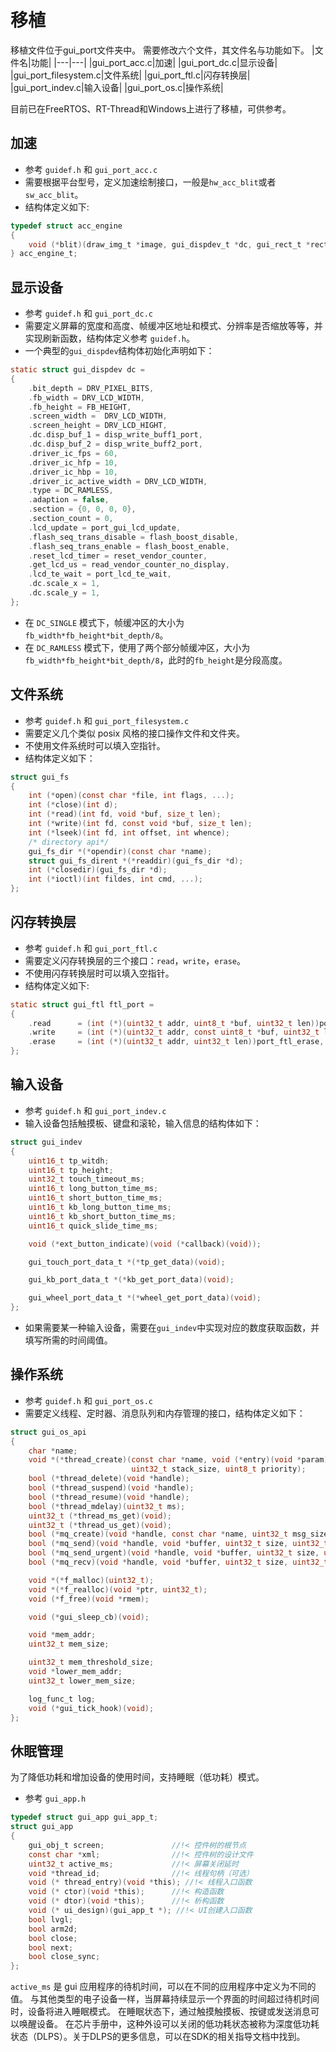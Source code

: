 # 移植

移植文件位于gui_port文件夹中。
需要修改六个文件，其文件名与功能如下。
|文件名|功能|
|---|---|
|gui_port_acc.c|加速|
|gui_port_dc.c|显示设备|
|gui_port_filesystem.c|文件系统|
|gui_port_ftl.c|闪存转换层|
|gui_port_indev.c|输入设备|
|gui_port_os.c|操作系统|

目前已在FreeRTOS、RT-Thread和Windows上进行了移植，可供参考。

## 加速

- 参考 `guidef.h` 和 `gui_port_acc.c`
- 需要根据平台型号，定义加速绘制接口，一般是`hw_acc_blit`或者`sw_acc_blit`。
- 结构体定义如下:

```C
typedef struct acc_engine
{
    void (*blit)(draw_img_t *image, gui_dispdev_t *dc, gui_rect_t *rect);
} acc_engine_t;
```

## 显示设备

- 参考 `guidef.h` 和 `gui_port_dc.c`
- 需要定义屏幕的宽度和高度、帧缓冲区地址和模式、分辨率是否缩放等等，并实现刷新函数，结构体定义参考 `guidef.h`。
- 一个典型的`gui_dispdev`结构体初始化声明如下：

```C
static struct gui_dispdev dc =
{
    .bit_depth = DRV_PIXEL_BITS,
    .fb_width = DRV_LCD_WIDTH,
    .fb_height = FB_HEIGHT,
    .screen_width =  DRV_LCD_WIDTH,
    .screen_height = DRV_LCD_HIGHT,
    .dc.disp_buf_1 = disp_write_buff1_port,
    .dc.disp_buf_2 = disp_write_buff2_port,
    .driver_ic_fps = 60,
    .driver_ic_hfp = 10,
    .driver_ic_hbp = 10,
    .driver_ic_active_width = DRV_LCD_WIDTH,
    .type = DC_RAMLESS,
    .adaption = false,
    .section = {0, 0, 0, 0},
    .section_count = 0,
    .lcd_update = port_gui_lcd_update,
    .flash_seq_trans_disable = flash_boost_disable,
    .flash_seq_trans_enable = flash_boost_enable,
    .reset_lcd_timer = reset_vendor_counter,
    .get_lcd_us = read_vendor_counter_no_display,
    .lcd_te_wait = port_lcd_te_wait,
    .dc.scale_x = 1,
    .dc.scale_y = 1,
};
```

- 在 `DC_SINGLE` 模式下，帧缓冲区的大小为 `fb_width*fb_height*bit_depth/8`。
- 在 `DC_RAMLESS` 模式下，使用了两个部分帧缓冲区，大小为`fb_width*fb_height*bit_depth/8`，此时的`fb_height`是分段高度。

## 文件系统

- 参考 `guidef.h` 和 `gui_port_filesystem.c`
- 需要定义几个类似 posix 风格的接口操作文件和文件夹。
- 不使用文件系统时可以填入空指针。
- 结构体定义如下：

```C
struct gui_fs
{
    int (*open)(const char *file, int flags, ...);
    int (*close)(int d);
    int (*read)(int fd, void *buf, size_t len);
    int (*write)(int fd, const void *buf, size_t len);
    int (*lseek)(int fd, int offset, int whence);
    /* directory api*/
    gui_fs_dir *(*opendir)(const char *name);
    struct gui_fs_dirent *(*readdir)(gui_fs_dir *d);
    int (*closedir)(gui_fs_dir *d);
    int (*ioctl)(int fildes, int cmd, ...);
};
```

## 闪存转换层

- 参考 `guidef.h` 和 `gui_port_ftl.c`
- 需要定义闪存转换层的三个接口：`read`，`write`，`erase`。
- 不使用闪存转换层时可以填入空指针。
- 结构体定义如下:

```C
static struct gui_ftl ftl_port =
{
    .read      = (int (*)(uint32_t addr, uint8_t *buf, uint32_t len))port_ftl_read,
    .write     = (int (*)(uint32_t addr, const uint8_t *buf, uint32_t len))port_ftl_write,
    .erase     = (int (*)(uint32_t addr, uint32_t len))port_ftl_erase,
};
```

## 输入设备

- 参考 `guidef.h` 和 `gui_port_indev.c`
- 输入设备包括触摸板、键盘和滚轮，输入信息的结构体如下：

```C
struct gui_indev
{
    uint16_t tp_witdh;
    uint16_t tp_height;
    uint32_t touch_timeout_ms;
    uint16_t long_button_time_ms;
    uint16_t short_button_time_ms;
    uint16_t kb_long_button_time_ms;
    uint16_t kb_short_button_time_ms;
    uint16_t quick_slide_time_ms;

    void (*ext_button_indicate)(void (*callback)(void));

    gui_touch_port_data_t *(*tp_get_data)(void);

    gui_kb_port_data_t *(*kb_get_port_data)(void);

    gui_wheel_port_data_t *(*wheel_get_port_data)(void);
};
```

- 如果需要某一种输入设备，需要在`gui_indev`中实现对应的数度获取函数，并填写所需的时间阈值。

## 操作系统

- 参考 `guidef.h` 和 `gui_port_os.c`
- 需要定义线程、定时器、消息队列和内存管理的接口，结构体定义如下：

```C
struct gui_os_api
{
    char *name;
    void *(*thread_create)(const char *name, void (*entry)(void *param), void *param,
                           uint32_t stack_size, uint8_t priority);
    bool (*thread_delete)(void *handle);
    bool (*thread_suspend)(void *handle);
    bool (*thread_resume)(void *handle);
    bool (*thread_mdelay)(uint32_t ms);
    uint32_t (*thread_ms_get)(void);
    uint32_t (*thread_us_get)(void);
    bool (*mq_create)(void *handle, const char *name, uint32_t msg_size, uint32_t max_msgs);
    bool (*mq_send)(void *handle, void *buffer, uint32_t size, uint32_t timeout);
    bool (*mq_send_urgent)(void *handle, void *buffer, uint32_t size, uint32_t timeout);
    bool (*mq_recv)(void *handle, void *buffer, uint32_t size, uint32_t timeout);

    void *(*f_malloc)(uint32_t);
    void *(*f_realloc)(void *ptr, uint32_t);
    void (*f_free)(void *rmem);

    void (*gui_sleep_cb)(void);

    void *mem_addr;
    uint32_t mem_size;

    uint32_t mem_threshold_size;
    void *lower_mem_addr;
    uint32_t lower_mem_size;

    log_func_t log;
    void (*gui_tick_hook)(void);
};
```

## 休眠管理

为了降低功耗和增加设备的使用时间，支持睡眠（低功耗）模式。

- 参考 `gui_app.h`

```C
typedef struct gui_app gui_app_t;
struct gui_app
{
    gui_obj_t screen;               //!< 控件树的根节点
    const char *xml;                //!< 控件树的设计文件
    uint32_t active_ms;             //!< 屏幕关闭延时
    void *thread_id;                //!< 线程句柄（可选）
    void (* thread_entry)(void *this); //!< 线程入口函数
    void (* ctor)(void *this);      //!< 构造函数
    void (* dtor)(void *this);      //!< 析构函数
    void (* ui_design)(gui_app_t *); //!< UI创建入口函数
    bool lvgl;
    bool arm2d;
    bool close;
    bool next;
    bool close_sync;
};
```

`active_ms` 是 gui 应用程序的待机时间，可以在不同的应用程序中定义为不同的值。
与其他类型的电子设备一样，当屏幕持续显示一个界面的时间超过待机时间时，设备将进入睡眠模式。
在睡眠状态下，通过触摸触摸板、按键或发送消息可以唤醒设备。
在芯片手册中，这种外设可以关闭的低功耗状态被称为深度低功耗状态（DLPS）。关于DLPS的更多信息，可以在SDK的相关指导文档中找到。
